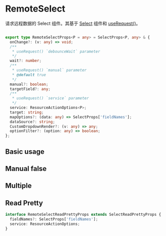 # RemoteSelect

请求远程数据的 Select 组件。其基于 [Select](/components/select) 组件和 [useRequest()](/core/request)。

```ts

export type RemoteSelectProps<P = any> = SelectProps<P, any> & {
  onChange?: (v: any) => void;
  /**
   * useRequest() `debounceWait` parameter
   */
  wait?: number;
  /**
   * useRequest() `manual` parameter
   * @default true
   */
  manual?: boolean;
  targetField?: any;
  /**
   * useRequest() `service` parameter
   */
  service: ResourceActionOptions<P>;
  target: string;
  mapOptions?: (data: any) => SelectProps['fieldNames'];
  dataSource?: string;
  CustomDropdownRender?: (v: any) => any;
  optionFilter?: (option: any) => boolean;
};
```

## Basic usage

<code src="./demos/new-demos/basic.tsx"></code>

## Manual false

<code src="./demos/new-demos/manual.tsx"></code>

## Multiple

<code src="./demos/new-demos/multiple.tsx"></code>

## Read Pretty

```ts
interface RemoteSelectReadPrettyProps extends SelectReadPrettyProps {
  fieldNames?: SelectProps['fieldNames'];
  service: ResourceActionOptions;
}
```

<code src="./demos/new-demos/read-pretty.tsx"></code>
